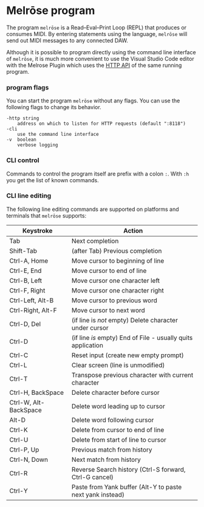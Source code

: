 # Melrōse program

The program `melrōse` is a Read–Eval–Print Loop (REPL) that produces or consumes MIDI. 
By entering statements using the language, `melrōse` will send out MIDI messages to any connected DAW.

Although it is possible to program directly using the command line interface of `melrōse`, it is much more convenient to use the Visual Studio Code editor with the Melrose Plugin which uses the [HTTP API](http.md) of the same running program.

### program flags

You can start the program `melrōse` without any flags. 
You can use the following flags to change its behavior.

    -http string
        address on which to listen for HTTP requests (default ":8118")
    -cli
        use the command line interface
    -v  boolean
        verbose logging

### CLI control

Commands to control the program itself are prefix with a colon `:`.
With `:h` you get the list of known commands.

### CLI line editing

The following line editing commands are supported on platforms and terminals
that `melrōse` supports:

Keystroke    | Action
---------    | ------
Tab          | Next completion
Shift-Tab    | (after Tab) Previous completion
Ctrl-A, Home | Move cursor to beginning of line
Ctrl-E, End  | Move cursor to end of line
Ctrl-B, Left | Move cursor one character left
Ctrl-F, Right| Move cursor one character right
Ctrl-Left, Alt-B    | Move cursor to previous word
Ctrl-Right, Alt-F   | Move cursor to next word
Ctrl-D, Del  | (if line is *not* empty) Delete character under cursor
Ctrl-D       | (if line *is* empty) End of File - usually quits application
Ctrl-C       | Reset input (create new empty prompt)
Ctrl-L       | Clear screen (line is unmodified)
Ctrl-T       | Transpose previous character with current character
Ctrl-H, BackSpace | Delete character before cursor
Ctrl-W, Alt-BackSpace | Delete word leading up to cursor
Alt-D        | Delete word following cursor
Ctrl-K       | Delete from cursor to end of line
Ctrl-U       | Delete from start of line to cursor
Ctrl-P, Up   | Previous match from history
Ctrl-N, Down | Next match from history
Ctrl-R       | Reverse Search history (Ctrl-S forward, Ctrl-G cancel)
Ctrl-Y       | Paste from Yank buffer (Alt-Y to paste next yank instead)